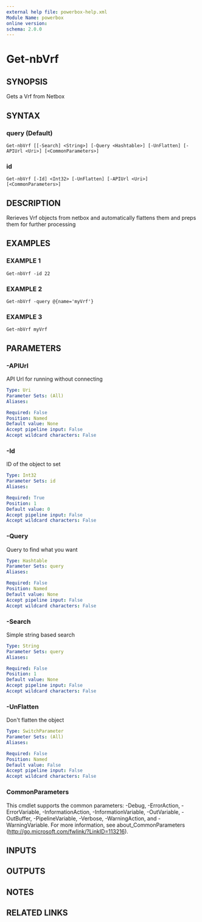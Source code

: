 ```yaml
---
external help file: powerbox-help.xml
Module Name: powerbox
online version:
schema: 2.0.0
---
```


# Get-nbVrf

## SYNOPSIS
Gets a Vrf from Netbox

## SYNTAX

### query (Default)
```
Get-nbVrf [[-Search] <String>] [-Query <Hashtable>] [-UnFlatten] [-APIUrl <Uri>] [<CommonParameters>]
```

### id
```
Get-nbVrf [-Id] <Int32> [-UnFlatten] [-APIUrl <Uri>] [<CommonParameters>]
```

## DESCRIPTION
Rerieves Vrf objects from netbox and automatically flattens them and
preps them for further processing

## EXAMPLES

### EXAMPLE 1
```
Get-nbVrf -id 22
```

### EXAMPLE 2
```
Get-nbVrf -query @{name='myVrf'}
```

### EXAMPLE 3
```
Get-nbVrf myVrf
```

## PARAMETERS

### -APIUrl
API Url for running without connecting

```yaml
Type: Uri
Parameter Sets: (All)
Aliases:

Required: False
Position: Named
Default value: None
Accept pipeline input: False
Accept wildcard characters: False
```

### -Id
ID of the object to set

```yaml
Type: Int32
Parameter Sets: id
Aliases:

Required: True
Position: 1
Default value: 0
Accept pipeline input: False
Accept wildcard characters: False
```

### -Query
Query to find what you want

```yaml
Type: Hashtable
Parameter Sets: query
Aliases:

Required: False
Position: Named
Default value: None
Accept pipeline input: False
Accept wildcard characters: False
```

### -Search
Simple string based search

```yaml
Type: String
Parameter Sets: query
Aliases:

Required: False
Position: 1
Default value: None
Accept pipeline input: False
Accept wildcard characters: False
```

### -UnFlatten
Don't flatten the object

```yaml
Type: SwitchParameter
Parameter Sets: (All)
Aliases:

Required: False
Position: Named
Default value: False
Accept pipeline input: False
Accept wildcard characters: False
```

### CommonParameters
This cmdlet supports the common parameters: -Debug, -ErrorAction, -ErrorVariable, -InformationAction, -InformationVariable, -OutVariable, -OutBuffer, -PipelineVariable, -Verbose, -WarningAction, and -WarningVariable.
For more information, see about_CommonParameters (http://go.microsoft.com/fwlink/?LinkID=113216).

## INPUTS

## OUTPUTS

## NOTES

## RELATED LINKS
